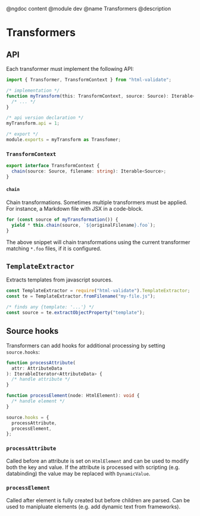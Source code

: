 @ngdoc content
@module dev
@name Transformers
@description

# Transformers

## API

Each transformer must implement the following API:

```typescript
import { Transformer, TransformContext } from "html-validate";

/* implementation */
function myTransform(this: TransformContext, source: Source): Iterable<Source> {
  /* ... */
}

/* api version declaration */
myTransform.api = 1;

/* export */
module.exports = myTransform as Transfomer;
```

### `TransformContext`

```typescript
export interface TransformContext {
  chain(source: Source, filename: string): Iterable<Source>;
}
```

#### `chain`

Chain transformations. Sometimes multiple transformers must be applied. For
instance, a Markdown file with JSX in a code-block.

```typescript
for (const source of myTransformation()) {
  yield * this.chain(source, `${originalFilename}.foo`);
}
```

The above snippet will chain transformations using the current transformer
matching `*.foo` files, if it is configured.

## `TemplateExtractor`

Extracts templates from javascript sources.

```typescript
const TemplateExtractor = require("html-validate").TemplateExtractor;
const te = TemplateExtractor.fromFilename("my-file.js");

/* finds any {template: '...'} */
const source = te.extractObjectProperty("template");
```

## Source hooks

Transformers can add hooks for additional processing by setting `source.hooks`:

```typescript
function processAttribute(
  attr: AttributeData
): IterableIterator<AttributeData> {
  /* handle attribute */
}

function processElement(node: HtmlElement): void {
  /* handle element */
}

source.hooks = {
  processAttribute,
  processElement,
};
```

### `processAttribute`

Called before an attribute is set on `HtmlElement` and can be used to modify
both the key and value. If the attribute is processed with scripting
(e.g. databinding) the value may be replaced with `DynamicValue`.

### `processElement`

Called after element is fully created but before children are parsed. Can be
used to manipluate elements (e.g. add dynamic text from frameworks).
